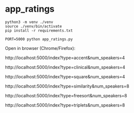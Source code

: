 # app_ratings

```
python3 -m venv ./venv
source ./venv/bin/activate
pip install -r requirements.txt

PORT=5000 python app_ratings.py
```

Open in browser (Chrome/Firefox):

http://localhost:5000/index?type=accent&num_speakers=4

http://localhost:5000/index?type=clinical&num_speakers=4

http://localhost:5000/index?type=square&num_speakers=4

http://localhost:5000/index?type=similarity&num_speakers=8

http://localhost:5000/index?type=freesort&num_speakers=8

http://localhost:5000/index?type=triplets&num_speakers=8
